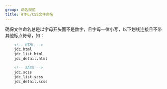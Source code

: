 ```yaml
---
group: 命名规范 
title: HTML/CSS文件命名
---
```


确保文件命名总是以字母开头而不是数字，且字母一律小写，以下划线连接且不带其他标点符号，如：

``` html
	<!-- HTML -->
	jdc.html
	jdc_list.html
	jdc_detail.html

	<!-- SASS -->
	jdc.scss
	jdc_list.scss
	jdc_detail.scss
```